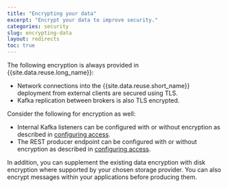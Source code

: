 ```yaml
---
title: "Encrypting your data"
excerpt: "Encrypt your data to improve security."
categories: security
slug: encrypting-data
layout: redirects
toc: true
---
```


The following encryption is always provided in {{site.data.reuse.long_name}}:

- Network connections into the {{site.data.reuse.short_name}} deployment from external clients are secured using TLS.
- Kafka replication between brokers is also TLS encrypted.

Consider the following for encryption as well:
- Internal Kafka listeners can be configured with or without encryption as described in [configuring access](../../installing/configuring/#configuring-access).
- The REST producer endpoint can be configured with or without encryption as described in [configuring access](../../installing/configuring/#configuring-access).

In addition, you can supplement the existing data encryption with disk encryption where supported by your chosen storage provider. You can also encrypt messages within your applications before producing them.

